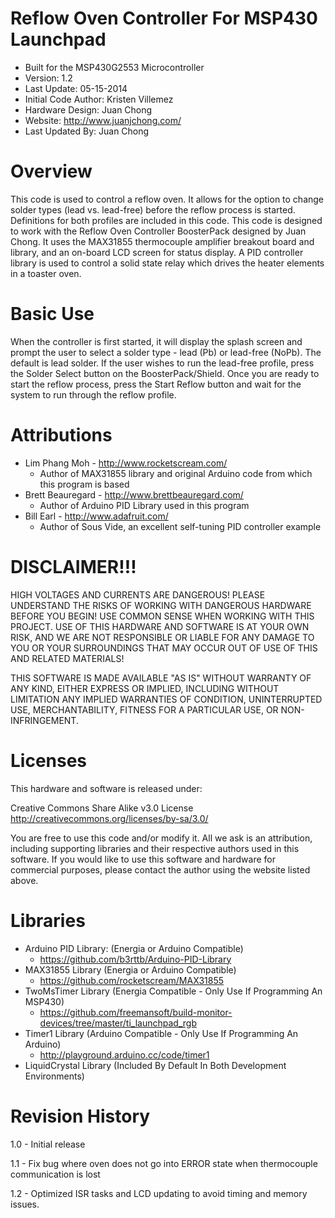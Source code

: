 Reflow Oven Controller For MSP430 Launchpad
========
+ Built for the MSP430G2553 Microcontroller
+ Version: 1.2
+ Last Update: 05-15-2014
+ Initial Code Author: Kristen Villemez
+ Hardware Design: Juan Chong
+ Website: http://www.juanjchong.com/
+ Last Updated By: Juan Chong

Overview
========
This code is used to control a reflow oven. It allows for the option to change
solder types (lead vs. lead-free) before the reflow process is started.
Definitions for both profiles are included in this code. This code is designed to
work with the Reflow Oven Controller BoosterPack designed by Juan Chong. It uses
the MAX31855 thermocouple amplifier breakout board and library, and an on-board LCD 
screen for status display. A PID controller library is used to control a solid state
relay which drives the heater elements in a toaster oven.

Basic Use
=========
When the controller is first started, it will display the splash screen and prompt the
user to select a solder type - lead (Pb) or lead-free (NoPb). The default is lead solder.
If the user wishes to run the lead-free profile, press the Solder Select
button on the BoosterPack/Shield. Once you are ready to start the reflow process, press the
Start Reflow button and wait for the system to run through the reflow profile.

Attributions
============
+ Lim Phang Moh - http://www.rocketscream.com/
  + Author of MAX31855 library and original Arduino code from which this program is based 
+ Brett Beauregard - http://www.brettbeauregard.com/
  + Author of Arduino PID Library used in this program
+ Bill Earl - http://www.adafruit.com/
  + Author of Sous Vide, an excellent self-tuning PID controller example

DISCLAIMER!!!
=============
HIGH VOLTAGES AND CURRENTS ARE DANGEROUS! PLEASE UNDERSTAND THE RISKS OF WORKING 
WITH DANGEROUS HARDWARE BEFORE YOU BEGIN! USE COMMON SENSE WHEN WORKING
WITH THIS PROJECT. USE OF THIS HARDWARE AND SOFTWARE IS AT YOUR OWN RISK, AND
WE ARE NOT RESPONSIBLE OR LIABLE FOR ANY DAMAGE TO YOU OR YOUR SURROUNDINGS THAT
MAY OCCUR OUT OF USE OF THIS AND RELATED MATERIALS!

THIS SOFTWARE IS MADE AVAILABLE "AS IS" WITHOUT WARRANTY OF ANY KIND, EITHER
EXPRESS OR IMPLIED, INCLUDING WITHOUT LIMITATION ANY IMPLIED WARRANTIES OF
CONDITION, UNINTERRUPTED USE, MERCHANTABILITY, FITNESS FOR A PARTICULAR USE, OR
NON-INFRINGEMENT.

Licenses
=========
This hardware and software is released under:

Creative Commons Share Alike v3.0 License  
http://creativecommons.org/licenses/by-sa/3.0/
  
You are free to use this code and/or modify it. All we ask is an attribution, 
including supporting libraries and their respective authors used in this
software. If you would like to use this software and hardware for commercial
purposes, please contact the author using the website listed above.

Libraries
==========
- Arduino PID Library: (Energia or Arduino Compatible)
  - https://github.com/b3rttb/Arduino-PID-Library
- MAX31855 Library (Energia or Arduino Compatible)
  - https://github.com/rocketscream/MAX31855
- TwoMsTimer Library (Energia Compatible - Only Use If Programming An MSP430)
  - https://github.com/freemansoft/build-monitor-devices/tree/master/ti_launchpad_rgb
- Timer1 Library (Arduino Compatible - Only Use If Programming An Arduino)
  - http://playground.arduino.cc/code/timer1
- LiquidCrystal Library (Included By Default In Both Development Environments)

Revision History
================
1.0 - Initial release

1.1 - Fix bug where oven does not go into ERROR state when thermocouple communication is lost

1.2 - Optimized ISR tasks and LCD updating to avoid timing and memory issues.
